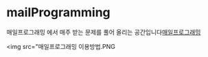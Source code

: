 # mailProgramming

<p>매일프로그래밍 에서 매주 받는 문제를 풀어 올리는 공간입니다</



<a href="https://mailprogramming.com/">매일프로그래밍</a>


<img src="매일프로그래밍 이용방법.PNG</img>






